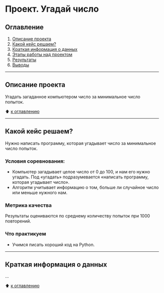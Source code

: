 # Проект. Угадай число

## Оглавление
1. [Описание проекта](https://github.com/Alex-Lekov/sf_data_science/tree/main/project_0/README.md#Описание-проекта)
2. [Какой кейс решаем?](https://github.com/Alex-Lekov/sf_data_science/tree/main/project_0/README.md#Какой-кейс-решаем)
3. [Краткая информация о данных](https://github.com/Alex-Lekov/sf_data_science/tree/main/project_0/README.md#Краткая-информация-о-данных)
4. [Этапы работы над проектом](https://github.com/Alex-Lekov/sf_data_science/tree/main/project_0/README.md#Этапы-работы-над-проектом)
5. [Результаты](https://github.com/Alex-Lekov/sf_data_science/tree/main/project_0/README.md#Результаты)
6. [Выводы](https://github.com/Alex-Lekov/sf_data_science/tree/main/project_0/README.md#Выводы)

---

## Описание проекта
Угадать загаданное компьютером число за минимальное число попыток.

:arrow_up: [к оглавлению](https://github.com/alex-sokolov2011/skillfactory_rds/blob/master/module_7/README.md)

---

## Какой кейс решаем?
Нужно написать программу, которая угадывает число за минимальное число попыток.

### **Условия соревнования:**
- Компьютер загадывает целое число от 0 до 100, и нам его нужно угадать. Под «угадать» подразумевается «написать программу, которая угадывает число».
- Алгоритм учитывает информацию о том, больше ли случайное число или меньше нужного нам.

### **Метрика качества**
Результаты оцениваются по среднему количеству попыток при 1000 повторений.

### **Что практикуем**
- Учимся писать хороший код на Python.

---

## Краткая информация о данных
...

:arrow_up: [к оглавлению](https://github.com/alex-sokolov2011/skillfactory_rds/blob/master/module_7/README.md)
